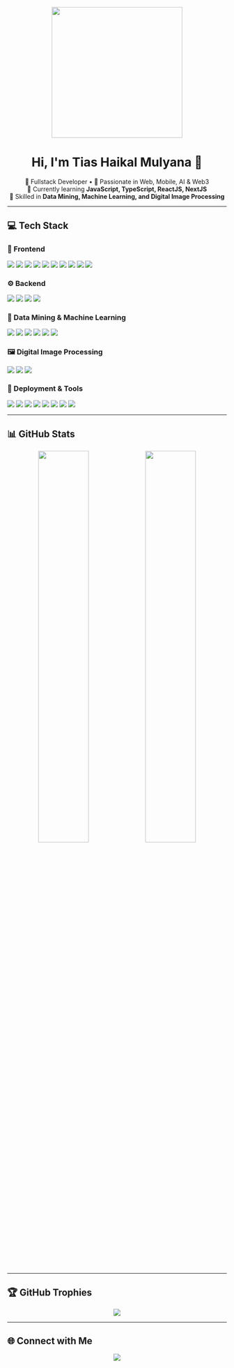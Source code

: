 <p align="center">
  <img src="https://user-images.githubusercontent.com/22107794/139580686-887df369-edb8-4bc8-b607-4fbf6d7e4866.gif" width="300"/>
</p>

<h1 align="center">Hi, I'm Tias Haikal Mulyana 👋</h1>

<p align="center">
  💼 Fullstack Developer • 👀 Passionate in Web, Mobile, AI & Web3 <br/>
  🌱 Currently learning <b>JavaScript, TypeScript, ReactJS, NextJS</b> <br/>
  🤖 Skilled in <b>Data Mining, Machine Learning, and Digital Image Processing</b>
</p>

---

## 💻 Tech Stack

### 🎨 Frontend
<p>
  <img src="https://img.shields.io/badge/html5-%23E34F26.svg?style=for-the-badge&logo=html5&logoColor=white"/>
  <img src="https://img.shields.io/badge/css3-%231572B6.svg?style=for-the-badge&logo=css3&logoColor=white"/>
  <img src="https://img.shields.io/badge/javascript-%23323330.svg?style=for-the-badge&logo=javascript&logoColor=%23F7DF1E"/>
  <img src="https://img.shields.io/badge/typescript-%23007ACC.svg?style=for-the-badge&logo=typescript&logoColor=white"/>
  <img src="https://img.shields.io/badge/react-%2361DAFB.svg?style=for-the-badge&logo=react&logoColor=black"/>
  <img src="https://img.shields.io/badge/next.js-%23000000.svg?style=for-the-badge&logo=next.js&logoColor=white"/>
  <img src="https://img.shields.io/badge/react_native-%2361DAFB.svg?style=for-the-badge&logo=react&logoColor=black"/>
  <img src="https://img.shields.io/badge/tailwindcss-%2338B2AC.svg?style=for-the-badge&logo=tailwind-css&logoColor=white"/>
  <img src="https://img.shields.io/badge/bootstrap-%238511FA.svg?style=for-the-badge&logo=bootstrap&logoColor=white"/>
  <img src="https://img.shields.io/badge/SASS-hotpink.svg?style=for-the-badge&logo=SASS&logoColor=white"/>
</p>

### ⚙️ Backend
<p>
  <img src="https://img.shields.io/badge/node.js-%2343853D.svg?style=for-the-badge&logo=node.js&logoColor=white"/>
  <img src="https://img.shields.io/badge/express.js-%23404d59.svg?style=for-the-badge&logo=express&logoColor=white"/>
  <img src="https://img.shields.io/badge/prisma-3982CE?style=for-the-badge&logo=prisma&logoColor=white"/>
  <img src="https://img.shields.io/badge/mysql-%2300000f.svg?style=for-the-badge&logo=mysql&logoColor=white"/>
</p>

### 🤖 Data Mining & Machine Learning
<p>
  <img src="https://img.shields.io/badge/python-3670A0?style=for-the-badge&logo=python&logoColor=ffdd54"/>
  <img src="https://img.shields.io/badge/scikit--learn-F7931E?style=for-the-badge&logo=scikitlearn&logoColor=white"/>
  <img src="https://img.shields.io/badge/tensorflow-%23FF6F00.svg?style=for-the-badge&logo=tensorflow&logoColor=white"/>
  <img src="https://img.shields.io/badge/pytorch-%23EE4C2C.svg?style=for-the-badge&logo=pytorch&logoColor=white"/>
  <img src="https://img.shields.io/badge/pandas-%23150458.svg?style=for-the-badge&logo=pandas&logoColor=white"/>
  <img src="https://img.shields.io/badge/numpy-%23013243.svg?style=for-the-badge&logo=numpy&logoColor=white"/>
</p>

### 🖼️ Digital Image Processing
<p>
  <img src="https://img.shields.io/badge/opencv-%23white.svg?style=for-the-badge&logo=opencv&logoColor=black"/>
  <img src="https://img.shields.io/badge/matplotlib-%23ffffff.svg?style=for-the-badge&logo=matplotlib&logoColor=blue"/>
  <img src="https://img.shields.io/badge/seaborn-%2303A9F4.svg?style=for-the-badge&logoColor=white"/>
</p>

### 🚀 Deployment & Tools
<p>
  <img src="https://img.shields.io/badge/vercel-%23000000.svg?style=for-the-badge&logo=vercel&logoColor=white"/>
  <img src="https://img.shields.io/badge/docker-%230db7ed.svg?style=for-the-badge&logo=docker&logoColor=white"/>
  <img src="https://img.shields.io/badge/git-%23F05033.svg?style=for-the-badge&logo=git&logoColor=white"/>
  <img src="https://img.shields.io/badge/github-%23121011.svg?style=for-the-badge&logo=github&logoColor=white"/>
  <img src="https://img.shields.io/badge/Hugo-black.svg?style=for-the-badge&logo=Hugo"/>
  <img src="https://img.shields.io/badge/figma-%23F24E1E.svg?style=for-the-badge&logo=figma&logoColor=white"/>
  <img src="https://img.shields.io/badge/markdown-%23000000.svg?style=for-the-badge&logo=markdown&logoColor=white"/>
  <img src="https://img.shields.io/badge/Astro-0A0A0A?style=for-the-badge&logo=astro&logoColor=FFFFFF"/>
</p>

---

## 📊 GitHub Stats
<p align="center">
  <img src="https://github-readme-stats.vercel.app/api?username=TiasHaikal&show_icons=true&theme=tokyonight" width="48%" />
  <img src="https://github-readme-streak-stats.herokuapp.com/?user=TiasHaikal&theme=tokyonight&hide_border=false" width="48%" />
</p>

---

## 🏆 GitHub Trophies
<p align="center">
  <img src="https://github-profile-trophy.vercel.app/?username=TiasHaikal&theme=tokyonight&no-frame=false&no-bg=true&margin-w=4" />
</p>

---

## 🌐 Connect with Me
<p align="center">
  <a href="https://www.instagram.com/tiashaikalmulyana_/">
    <img src="https://img.shields.io/badge/Instagram-%23E4405F.svg?style=for-the-badge&logo=Instagram&logoColor=white"/>
  </a>
</p>
